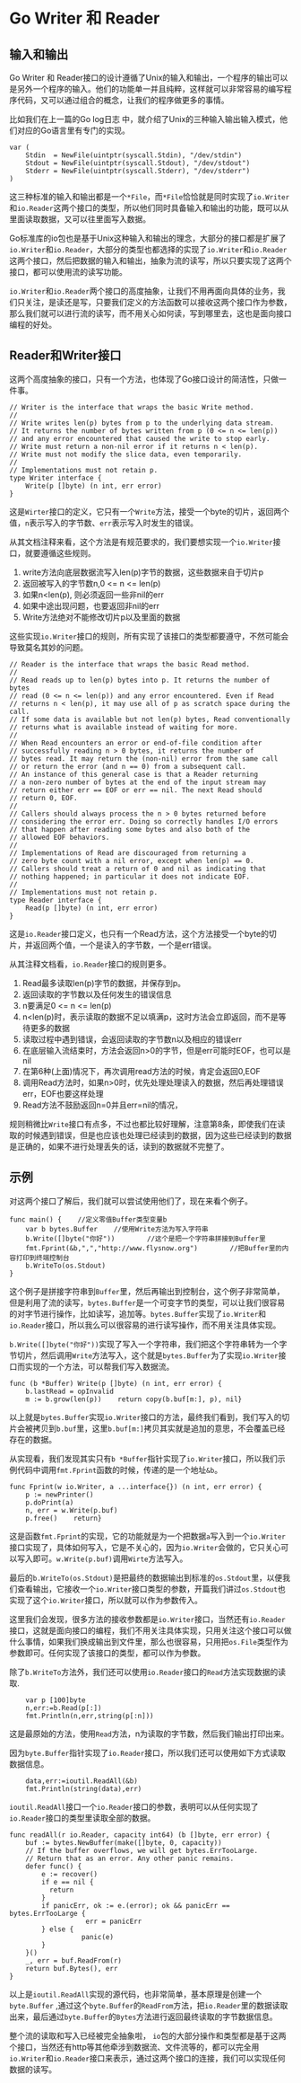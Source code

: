 # Go Writer 和 Reader
## 输入和输出

Go Writer 和 Reader接口的设计遵循了Unix的输入和输出，一个程序的输出可以是另外一个程序的输入。他们的功能单一并且纯粹，这样就可以非常容易的编写程序代码，又可以通过组合的概念，让我们的程序做更多的事情。

比如我们在上一篇的Go log日志 中，就介绍了Unix的三种输入输出输入模式，他们对应的Go语言里有专门的实现。

```
var (
    Stdin  = NewFile(uintptr(syscall.Stdin), "/dev/stdin")
    Stdout = NewFile(uintptr(syscall.Stdout), "/dev/stdout")
    Stderr = NewFile(uintptr(syscall.Stderr), "/dev/stderr")
)
```

这三种标准的输入和输出都是一个`*File`，而`*File`恰恰就是同时实现了`io.Writer`和`io.Reader`这两个接口的类型，所以他们同时具备输入和输出的功能，既可以从里面读取数据，又可以往里面写入数据。

Go标准库的io包也是基于Unix这种输入和输出的理念，大部分的接口都是扩展了`io.Writer`和`io.Reader`，大部分的类型也都选择的实现了`io.Writer`和`io.Reader`这两个接口，然后把数据的输入和输出，抽象为流的读写，所以只要实现了这两个接口，都可以使用流的读写功能。

`io.Writer`和`io.Reader`两个接口的高度抽象，让我们不用再面向具体的业务，我们只关注，是读还是写，只要我们定义的方法函数可以接收这两个接口作为参数，那么我们就可以进行流的读写，而不用关心如何读，写到哪里去，这也是面向接口编程的好处。

## Reader和Writer接口

这两个高度抽象的接口，只有一个方法，也体现了Go接口设计的简洁性，只做一件事。

```
// Writer is the interface that wraps the basic Write method.
//
// Write writes len(p) bytes from p to the underlying data stream.
// It returns the number of bytes written from p (0 <= n <= len(p))
// and any error encountered that caused the write to stop early.
// Write must return a non-nil error if it returns n < len(p).
// Write must not modify the slice data, even temporarily.
//
// Implementations must not retain p.
type Writer interface {
    Write(p []byte) (n int, err error)
}
```

这是`Wirter`接口的定义，它只有一个`Write`方法，接受一个byte的切片，返回两个值，`n`表示写入的字节数、`err`表示写入时发生的错误。

从其文档注释来看，这个方法是有规范要求的，我们要想实现一个`io.Writer`接口，就要遵循这些规则。

1.  write方法向底层数据流写入len(p)字节的数据，这些数据来自于切片p
2.  返回被写入的字节数n,0 <= n <= len(p)
3.  如果n<len(p), 则必须返回一些非nil的err
4.  如果中途出现问题，也要返回非nil的err
5.  Write方法绝对不能修改切片p以及里面的数据

这些实现`io.Writer`接口的规则，所有实现了该接口的类型都要遵守，不然可能会导致莫名其妙的问题。

```
// Reader is the interface that wraps the basic Read method.
//
// Read reads up to len(p) bytes into p. It returns the number of bytes
// read (0 <= n <= len(p)) and any error encountered. Even if Read
// returns n < len(p), it may use all of p as scratch space during the call.
// If some data is available but not len(p) bytes, Read conventionally
// returns what is available instead of waiting for more.
//
// When Read encounters an error or end-of-file condition after
// successfully reading n > 0 bytes, it returns the number of
// bytes read. It may return the (non-nil) error from the same call
// or return the error (and n == 0) from a subsequent call.
// An instance of this general case is that a Reader returning
// a non-zero number of bytes at the end of the input stream may
// return either err == EOF or err == nil. The next Read should
// return 0, EOF.
//
// Callers should always process the n > 0 bytes returned before
// considering the error err. Doing so correctly handles I/O errors
// that happen after reading some bytes and also both of the
// allowed EOF behaviors.
//
// Implementations of Read are discouraged from returning a
// zero byte count with a nil error, except when len(p) == 0.
// Callers should treat a return of 0 and nil as indicating that
// nothing happened; in particular it does not indicate EOF.
//
// Implementations must not retain p.
type Reader interface {
    Read(p []byte) (n int, err error)
}
```

这是`io.Reader`接口定义，也只有一个Read方法，这个方法接受一个byte的切片，并返回两个值，一个是读入的字节数，一个是err错误。

从其注释文档看，`io.Reader`接口的规则更多。
1.  Read最多读取len(p)字节的数据，并保存到p。
2.  返回读取的字节数以及任何发生的错误信息
3.  n要满足0 <= n <= len(p)
4.  n<len(p)时，表示读取的数据不足以填满p，这时方法会立即返回，而不是等待更多的数据
5.  读取过程中遇到错误，会返回读取的字节数n以及相应的错误err
6.  在底层输入流结束时，方法会返回n>0的字节，但是err可能时EOF，也可以是nil
7.  在第6种(上面)情况下，再次调用read方法的时候，肯定会返回0,EOF
8.  调用Read方法时，如果n>0时，优先处理处理读入的数据，然后再处理错误err，EOF也要这样处理
9.  Read方法不鼓励返回n=0并且err=nil的情况，

规则稍微比`Write`接口有点多，不过也都比较好理解，注意第8条，即使我们在读取的时候遇到错误，但是也应该也处理已经读到的数据，因为这些已经读到的数据是正确的，如果不进行处理丢失的话，读到的数据就不完整了。

## 示例

对这两个接口了解后，我们就可以尝试使用他们了，现在来看个例子。

```
func main() {    //定义零值Buffer类型变量b
    var b bytes.Buffer    //使用Write方法为写入字符串
    b.Write([]byte("你好"))        //这个是把一个字符串拼接到Buffer里
    fmt.Fprint(&b,",","http://www.flysnow.org")        //把Buffer里的内容打印到终端控制台
    b.WriteTo(os.Stdout)
}
```

这个例子是拼接字符串到`Buffer`里，然后再输出到控制台，这个例子非常简单，但是利用了流的读写，`bytes.Buffer`是一个可变字节的类型，可以让我们很容易的对字节进行操作，比如读写，追加等。`bytes.Buffer`实现了`io.Writer`和`io.Reader`接口，所以我么可以很容易的进行读写操作，而不用关注具体实现。

`b.Write([]byte("你好"))`实现了写入一个字符串，我们把这个字符串转为一个字节切片，然后调用`Write`方法写入，这个就是`bytes.Buffer`为了实现`io.Writer`接口而实现的一个方法，可以帮我们写入数据流。

```
func (b *Buffer) Write(p []byte) (n int, err error) {
    b.lastRead = opInvalid
    m := b.grow(len(p))    return copy(b.buf[m:], p), nil}
```

以上就是`bytes.Buffer`实现`io.Writer`接口的方法，最终我们看到，我们写入的切片会被拷贝到`b.buf`里，这里`b.buf[m:]`拷贝其实就是追加的意思，不会覆盖已经存在的数据。

从实现看，我们发现其实只有`b *Buffer`指针实现了`io.Writer`接口，所以我们示例代码中调用`fmt.Fprint`函数的时候，传递的是一个地址`&b`。

```
func Fprint(w io.Writer, a ...interface{}) (n int, err error) {
    p := newPrinter()
    p.doPrint(a)
    n, err = w.Write(p.buf)
    p.free()    return}
```

这是函数`fmt.Fprint`的实现，它的功能就是为一个把数据`a`写入到一个`io.Writer`接口实现了，具体如何写入，它是不关心的，因为`io.Writer`会做的，它只关心可以写入即可。`w.Write(p.buf)`调用`Wirte`方法写入。

最后的`b.WriteTo(os.Stdout)`是把最终的数据输出到标准的`os.Stdout`里，以便我们查看输出，它接收一个`io.Writer`接口类型的参数，开篇我们讲过`os.Stdout`也实现了这个`io.Writer`接口，所以就可以作为参数传入。

这里我们会发现，很多方法的接收参数都是`io.Writer`接口，当然还有`io.Reader`接口，这就是面向接口的编程，我们不用关注具体实现，只用关注这个接口可以做什么事情，如果我们换成输出到文件里，那么也很容易，只用把`os.File`类型作为参数即可。任何实现了该接口的类型，都可以作为参数。

除了`b.WriteTo`方法外，我们还可以使用`io.Reader`接口的`Read`方法实现数据的读取.

```
    var p [100]byte
    n,err:=b.Read(p[:])
    fmt.Println(n,err,string(p[:n]))
```

这是最原始的方法，使用`Read`方法，n为读取的字节数，然后我们输出打印出来。

因为`byte.Buffer`指针实现了`io.Reader`接口，所以我们还可以使用如下方式读取数据信息。

```
    data,err:=ioutil.ReadAll(&b)
    fmt.Println(string(data),err)
```

`ioutil.ReadAll`接口一个`io.Reader`接口的参数，表明可以从任何实现了`io.Reader`接口的类型里读取全部的数据。

```
func readAll(r io.Reader, capacity int64) (b []byte, err error) {
    buf := bytes.NewBuffer(make([]byte, 0, capacity))    
    // If the buffer overflows, we will get bytes.ErrTooLarge.
    // Return that as an error. Any other panic remains.
    defer func() {
        e := recover()                
        if e == nil {                    
          return
        }               
        if panicErr, ok := e.(error); ok && panicErr == bytes.ErrTooLarge {
                   err = panicErr
        } else {                    
                  panic(e)
        }
    }()
    _, err = buf.ReadFrom(r)    
    return buf.Bytes(), err
}
```

以上是`ioutil.ReadAll`实现的源代码，也非常简单，基本原理是创建一个`byte.Buffer` ,通过这个`byte.Buffer`的`ReadFrom`方法，把`io.Reader`里的数据读取出来，最后通过`byte.Buffer`的`Bytes`方法进行返回最终读取的字节数据信息。

整个流的读取和写入已经被完全抽象啦， `io`包的大部分操作和类型都是基于这两个接口，当然还有http等其他牵涉到数据流、文件流等的，都可以完全用`io.Writer`和`io.Reader`接口来表示，通过这两个接口的连接，我们可以实现任何数据的读写。
